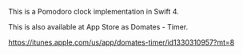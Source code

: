 This is a Pomodoro clock implementation in Swift 4.

This is also available at App Store as Domates - Timer.

https://itunes.apple.com/us/app/domates-timer/id1330310957?mt=8